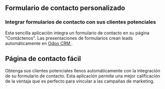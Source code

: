 Formulario de contacto personalizado
-----------------

### Integrar formularios de contacto con sus clientes potenciales

Esta sencilla aplicación integra un formulario de contacto en su página "Contáctenos".
Las presentaciones de formularios crean leads automáticamente en <a href="https://www.odoo.com/page/crm"> Odoo CRM </a>.

Página de contacto fácil
-----------------

Obtenga sus clientes potenciales llenos automáticamente con la integración de su formulario de contacto. Esta
aplicación permite una mejor calificación de la ventaja que es perfecto para vincular
a las campañas de marketing.
